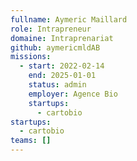 ```yaml
---
fullname: Aymeric Maillard
role: Intrapreneur
domaine: Intraprenariat
github: aymericmldAB
missions:
  - start: 2022-02-14
    end: 2025-01-01
    status: admin
    employer: Agence Bio
    startups:
      - cartobio
startups:
  - cartobio
teams: []
---
```

